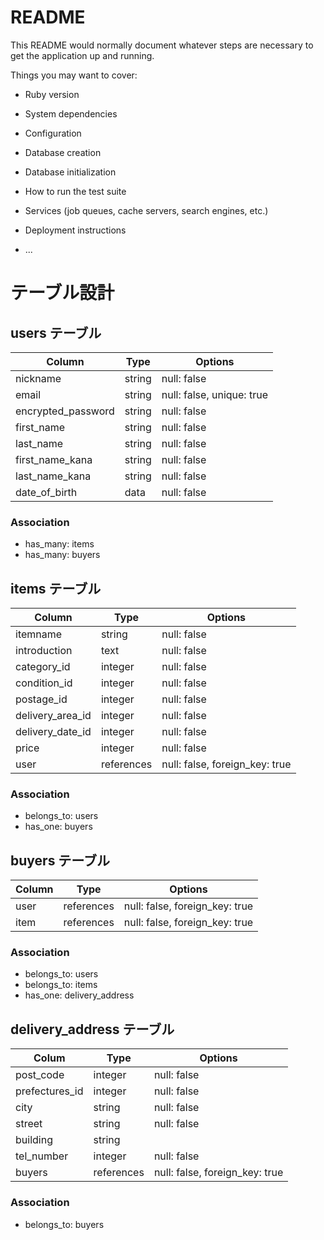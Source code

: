 # README

This README would normally document whatever steps are necessary to get the
application up and running.

Things you may want to cover:

* Ruby version

* System dependencies

* Configuration

* Database creation

* Database initialization

* How to run the test suite

* Services (job queues, cache servers, search engines, etc.)

* Deployment instructions

* ...

# テーブル設計

## users テーブル

| Column             | Type   | Options                   |
| ------------------ | ------ | ------------------------- |
| nickname           | string | null: false               |
| email              | string | null: false, unique: true |
| encrypted_password | string | null: false               |
| first_name         | string | null: false               |
| last_name          | string | null: false               |
| first_name_kana    | string | null: false               |
| last_name_kana     | string | null: false               |
| date_of_birth      | data   | null: false               |

### Association

- has_many: items
- has_many: buyers

## items テーブル

| Column           | Type       | Options                        |
| ---------------- | ---------- | ------------------------------ |
| itemname         | string     | null: false                    |
| introduction     | text       | null: false                    |
| category_id      | integer    | null: false                    | 
| condition_id     | integer    | null: false                    |
| postage_id       | integer    | null: false                    |
| delivery_area_id | integer    | null: false                    |
| delivery_date_id | integer    | null: false                    |
| price            | integer    | null: false                    |
| user             | references | null: false, foreign_key: true |

### Association

- belongs_to: users
- has_one: buyers

## buyers テーブル

| Column | Type       | Options                        |
| ------ | ---------- | ------------------------------ |
| user   | references | null: false, foreign_key: true |
| item   | references | null: false, foreign_key: true |

### Association

- belongs_to: users
- belongs_to: items
- has_one: delivery_address

## delivery_address テーブル

| Colum          | Type       | Options                        |
| -------------- | ---------- | ------------------------------ |
| post_code      | integer    | null: false                    |
| prefectures_id | integer    | null: false                    |
| city           | string     | null: false                    |
| street         | string     | null: false                    |
| building       | string     |                                |
| tel_number     | integer    | null: false                    |
| buyers         | references | null: false, foreign_key: true |

### Association

- belongs_to: buyers